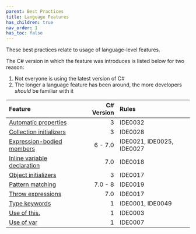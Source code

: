 ```yaml
---
parent: Best Practices
title: Language Features
has_children: true
nav_order: 1
has_toc: false
---
```


These best practices relate to usage of language-level features.

The C# version in which the feature was introduces is listed below for two reason:

1. Not everyone is using the latest version of C#
2. The longer a language feature has been around, the more developers *should* be familiar with it

| Feature | C# Version | Rules
|:-|-:|:-|
| [Automatic properties](auto_properties.md) | 3 | IDE0032 |
| [Collection initializers](collection_initializers.md) | 3 | IDE0028 |
| [Expression-bodied members](expression_bodied_members.md) | 6 - 7.0 | IDE0021, IDE0025, IDE0027 |
| [Inline variable declaration](inline_variable_declaration.md) | 7.0 | IDE0018 |
| [Object initializers](object_initializers.md) | 3 | IDE0017 |
| [Pattern matching](pattern_matching.md) | 7.0 - 8 | IDE0019 |
| [Throw expressions](throw_expressions.md) | 7.0 | IDE0017 |
| [Type keywords](type_keywords.md) | 1 | IDE0001, IDE0049 |
| [Use of this.](use_of_this.md) | 1 | IDE0003 |
| [Use of var](use_of_var.md) | 1 | IDE0007 |
